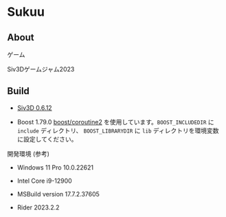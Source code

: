 # Sukuu

## About

ゲーム

Siv3Dゲームジャム2023


## Build

- [Siv3D 0.6.12](https://github.com/Siv3D/OpenSiv3D)

- Boost 1.79.0 [boost/coroutine2](https://github.com/boostorg/coroutine2) を使用しています。`BOOST_INCLUDEDIR` に `include` ディレクトリ、 `BOOST_LIBRARYDIR` に `lib` ディレクトリを環境変数に設定してください。


開発環境 (参考)

- Windows 11 Pro 10.0.22621

- Intel Core i9-12900

- MSBuild version 17.7.2.37605

- Rider 2023.2.2

